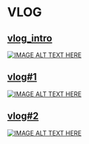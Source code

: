 # VLOG

## [vlog_intro](https://www.youtube.com/watch?v=y45IOaX7iNw)
[![IMAGE ALT TEXT HERE](https://img.youtube.com/vi/y45IOaX7iNw/0.jpg)](https://www.youtube.com/watch?v=y45IOaX7iNw)

## [vlog#1](https://www.youtube.com/watch?v=-261BW4R_n4)
[![IMAGE ALT TEXT HERE](https://img.youtube.com/vi/-261BW4R_n4/0.jpg)](https://www.youtube.com/watch?v=-261BW4R_n4)

## [vlog#2](https://www.youtube.com/watch?v=n7I8rsKug_4)
[![IMAGE ALT TEXT HERE](https://img.youtube.com/vi/n7I8rsKug_4/0.jpg)](https://www.youtube.com/watch?v=n7I8rsKug_4)
